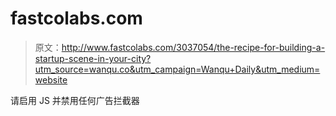 # fastcolabs.com

> 原文：<http://www.fastcolabs.com/3037054/the-recipe-for-building-a-startup-scene-in-your-city?utm_source=wanqu.co&utm_campaign=Wanqu+Daily&utm_medium=website>

请启用 JS 并禁用任何广告拦截器